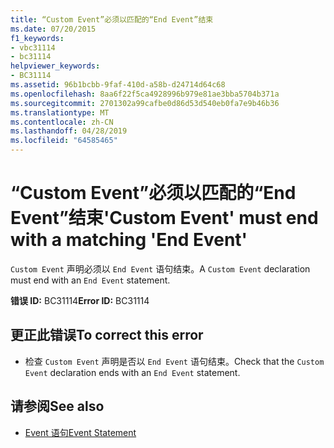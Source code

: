 ```yaml
---
title: “Custom Event”必须以匹配的“End Event”结束
ms.date: 07/20/2015
f1_keywords:
- vbc31114
- bc31114
helpviewer_keywords:
- BC31114
ms.assetid: 96b1bcbb-9faf-410d-a58b-d24714d64c68
ms.openlocfilehash: 8aa6f22f5ca4928996b979e81ae3bba5704b371a
ms.sourcegitcommit: 2701302a99cafbe0d86d53d540eb0fa7e9b46b36
ms.translationtype: MT
ms.contentlocale: zh-CN
ms.lasthandoff: 04/28/2019
ms.locfileid: "64585465"
---
```

# <a name="custom-event-must-end-with-a-matching-end-event"></a><span data-ttu-id="704af-102">“Custom Event”必须以匹配的“End Event”结束</span><span class="sxs-lookup"><span data-stu-id="704af-102">'Custom Event' must end with a matching 'End Event'</span></span>
<span data-ttu-id="704af-103">`Custom Event` 声明必须以 `End Event` 语句结束。</span><span class="sxs-lookup"><span data-stu-id="704af-103">A `Custom Event` declaration must end with an `End Event` statement.</span></span>  
  
 <span data-ttu-id="704af-104">**错误 ID:** BC31114</span><span class="sxs-lookup"><span data-stu-id="704af-104">**Error ID:** BC31114</span></span>  
  
## <a name="to-correct-this-error"></a><span data-ttu-id="704af-105">更正此错误</span><span class="sxs-lookup"><span data-stu-id="704af-105">To correct this error</span></span>  
  
- <span data-ttu-id="704af-106">检查 `Custom Event` 声明是否以 `End Event` 语句结束。</span><span class="sxs-lookup"><span data-stu-id="704af-106">Check that the `Custom Event` declaration ends with an `End Event` statement.</span></span>  
  
## <a name="see-also"></a><span data-ttu-id="704af-107">请参阅</span><span class="sxs-lookup"><span data-stu-id="704af-107">See also</span></span>

- [<span data-ttu-id="704af-108">Event 语句</span><span class="sxs-lookup"><span data-stu-id="704af-108">Event Statement</span></span>](../../visual-basic/language-reference/statements/event-statement.md)
